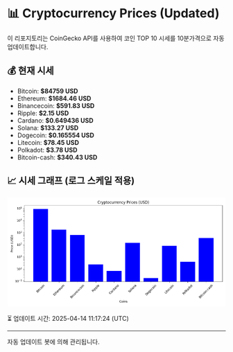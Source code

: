 
# 📊 Cryptocurrency Prices (Updated)

이 리포지토리는 CoinGecko API를 사용하여 코인 TOP 10 시세를 10분가격으로 자동 업데이트합니다.

## 💰 현재 시세
- Bitcoin: **$84759 USD**
- Ethereum: **$1684.46 USD**
- Binancecoin: **$591.83 USD**
- Ripple: **$2.15 USD**
- Cardano: **$0.649436 USD**
- Solana: **$133.27 USD**
- Dogecoin: **$0.165554 USD**
- Litecoin: **$78.45 USD**
- Polkadot: **$3.78 USD**
- Bitcoin-cash: **$340.43 USD**

## 📈 시세 그래프 (로그 스케일 적용)
![Crypto Prices](crypto_prices.png)

⏳ 업데이트 시간: 2025-04-14 11:17:24 (UTC)

---
자동 업데이트 봇에 의해 관리됩니다.
